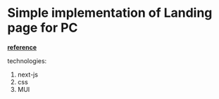 # Simple implementation of Landing page for PC

[**reference**](https://simple-nextjs-app-only-pc.vercel.app/)

technologies:

1. next-js
2. css
3. MUI
